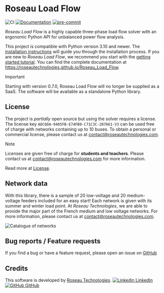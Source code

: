 # Roseau Load Flow

![CI](https://github.com/RoseauTechnologies/Roseau_Load_Flow/workflows/CI/badge.svg)
[![Documentation](https://github.com/RoseauTechnologies/Roseau_Load_Flow/actions/workflows/doc.yml/badge.svg)](https://github.com/RoseauTechnologies/Roseau_Load_Flow/actions/workflows/doc.yml)
[![pre-commit](https://github.com/RoseauTechnologies/Roseau_Load_Flow/actions/workflows/pre-commit.yml/badge.svg)](https://github.com/RoseauTechnologies/Roseau_Load_Flow/actions/workflows/pre-commit.yml)

_Roseau Load Flow_ is a highly capable three-phase load flow solver with an ergonomic Python API
for unbalanced power flow analysis.

This project is compatible with Python version 3.10 and newer. The
[installation instructions](https://roseautechnologies.github.io/Roseau_Load_Flow/Installation.html)
will guide you through the installation process. If you are new to _Roseau Load Flow_, we recommend you start with the
[getting started tutorial](https://roseautechnologies.github.io/Roseau_Load_Flow/usage/Getting_Started.html).
You can find the complete documentation at https://roseautechnologies.github.io/Roseau_Load_Flow.

> [!IMPORTANT]
> Starting with version 0.7.0, Roseau Load Flow will no longer be supplied as a SaaS. The software will
> be available as a standalone Python library.

## License

The project is _partially_ open source but using the solver requires a license. The license key
`A8C6DA-9405FB-E74FB9-C71C3C-207661-V3` can be used free of charge with networks containing up to 10
buses. To obtain a personal or commercial license, please contact us at contact@roseautechnologies.com.

> [!NOTE]
> Licenses are given free of charge for **students and teachers**. Please contact us at
> contact@roseautechnologies.com for more information.

Read more at [License](https://roseautechnologies.github.io/Roseau_Load_Flow/License.html).

## Network data

With this library, there is a sample of 20 low-voltage and 20 medium-voltage feeders included for an easy
start! Each network is given with its summer and winter load point. At _Roseau Technologies_, we are able to provide
the major part of the French medium and low voltage networks. For more information, please contact us at
contact@roseautechnologies.com.

![Catalogue of networks](https://github.com/RoseauTechnologies/Roseau_Load_Flow/blob/main/doc/_static/Network/Catalogue.png?raw=True)

## Bug reports / Feature requests

If you find a bug or have a feature request, please open an issue on
[GitHub](https://github.com/RoseauTechnologies/Roseau_Load_Flow/issues)

## Credits

This software is developed by [Roseau Technologies](https://www.roseautechnologies.com/en).
[![Linkedin](https://i.stack.imgur.com/gVE0j.png) LinkedIn](https://www.linkedin.com/company/roseau-technologies/)
&nbsp;
[![GitHub](https://i.stack.imgur.com/tskMh.png) GitHub](https://github.com/RoseauTechnologies)
